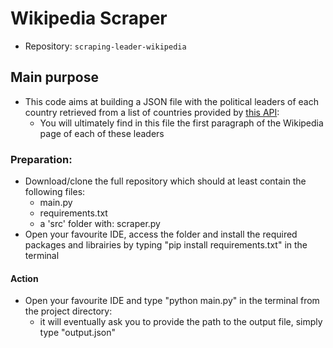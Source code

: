 # Wikipedia Scraper 
- Repository: `scraping-leader-wikipedia`

## Main purpose
- This code aims at building a JSON file with the political leaders of each country retrieved from a list of countries provided by [this API](https://country-leaders.onrender.com/docs):
    - You will ultimately find in this file the first paragraph of the Wikipedia page of each of these leaders

### Preparation:
- Download/clone the full repository which should at least contain the following files:
    - main.py
    - requirements.txt
    - a 'src' folder with: scraper.py
- Open your favourite IDE, access the folder and install the required packages and librairies by typing "pip install requirements.txt" in the terminal

#### Action
- Open your favourite IDE and type "python main.py" in the terminal from the project directory:
    - it will eventually ask you to provide the path to the output file, simply type "output.json"
